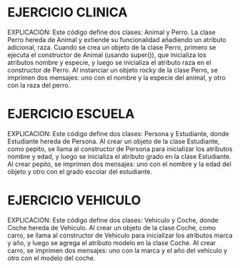 # EJERCICIO CLINICA
EXPLICACION: Este código define dos clases: Animal y Perro. La clase Perro hereda de Animal y extiende su funcionalidad añadiendo un atributo adicional, raza. Cuando se crea un objeto de la clase Perro, primero se ejecuta el constructor de Animal (usando super()), que inicializa los atributos nombre y especie, y luego se inicializa el atributo raza en el constructor de Perro. Al instanciar un objeto rocky de la clase Perro, se imprimen dos mensajes: uno con el nombre y la especie del animal, y otro con la raza del perro.

# EJERCICIO ESCUELA 
EXPLICACION: Este código define dos clases: Persona y Estudiante, donde Estudiante hereda de Persona. Al crear un objeto de la clase Estudiante, como pepito, se llama al constructor de Persona para inicializar los atributos nombre y edad, y luego se inicializa el atributo grado en la clase Estudiante. Al crear pepito, se imprimen dos mensajes: uno con el nombre y la edad del objeto y otro con el grado escolar del estudiante.

# EJERCICIO VEHICULO
EXPLICACION: Este código define dos clases: Vehiculo y Coche, donde Coche hereda de Vehiculo. Al crear un objeto de la clase Coche, como carro, se llama al constructor de Vehiculo para inicializar los atributos marca y año, y luego se agrega el atributo modelo en la clase Coche. Al crear carro, se imprimen dos mensajes: uno con la marca y el año del vehículo y otro con el modelo del coche.
